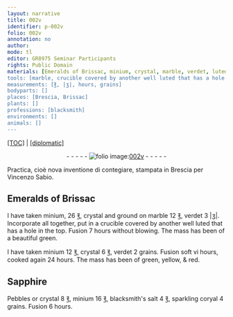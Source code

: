 ```yaml
---
layout: narrative
title: 002v
identifier: p-002v
folio: 002v
annotation: no
author:
mode: tl
editor: GR8975 Seminar Participants
rights: Public Domain
materials: [Emeralds of Brissac, minium, crystal, marble, verdet, luted, Sapphire, Pebbles, blacksmith's salt, coryal]
tools: [marble, crucible covered by another well luted that has a hole in the top]
measurements: [℥, |ʒ|, hours, grains]
bodyparts: []
places: [Brescia, Brissac]
plants: []
professions: [blacksmith]
environments: []
animals: []
---
```


<p><a href="{{ site.baseurl }}/translation/">[TOC]</a> | <a href="{{ site.baseurl }}/texts/p-002v_tc/" target="_blank">[diplomatic]</a></p><div class="folio" align="center">- - - - - <a href="http://gallica.bnf.fr/ark:/12148/btv1b10500001g/f10.image" target="_blank"><img src="https://cu-mkp.github.io/2017-workshop-edition/assets/photo-icon.png" alt="folio image: " style="display:inline-block; margin-bottom:-3px;"/>002v</a> - - - - - </div>  
  
Practica, cioè nova inventione di contegiare, stampata in <span class="pl">Brescia</span> per Vincenzo Sabio.
 
 
  

## <span class="add"><span class="m">Emeralds of <span class="pl">Brissac</span></span></span>

 
I have taken <span class="m">minium</span>, 26 <span class="ms">℥</span>, <span class="m">crystal</span> <span class="add"><span class="ill"></span> and ground on <span class="tl"><span class="m">marble</span></span></span> 12 <span class="ms">℥</span>, <span class="m">verdet</span> 3 <span class="ms">|ʒ|</span>. Incorporate all together, put in a <span class="tl">crucible covered by another well <span class="m">luted</span> that has a hole in the top</span>. Fusion 7 <span class="ms"><span class="tmp">hours</span></span> without blowing. The mass has been of a beautiful green.
 
I have taken <span class="m">minium</span> 12 <span class="ms">℥</span>, <span class="m">crystal</span> 6 <span class="ms">℥</span>, <span class="m">verdet</span> 2 <span class="ms">grains</span>. Fusion soft vi <span class="ms"><span class="tmp">hours</span></span>, cooked again 24 <span class="ms"><span class="tmp">hours</span></span>. The mass has been of green, yellow, & red.
 
 
  

## <span class="m">Sapphire</span>

 
<span class="m">Pebbles</span> or <span class="m">crystal</span> 8 <span class="ms">℥</span>, <span class="m">minium</span> 16 <span class="ms">℥</span>, <span class="m"><span class="pro">blacksmith</span>'s salt</span> 4 <span class="ms">℥</span>, sparkling <span class="unc"><span class="m">coryal</span></span> 4 <span class="ms">grains</span>. Fusion <span class="unc">6</span> <span class="ms"><span class="tmp">hours</span></span>.
 
